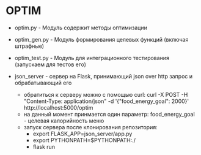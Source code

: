 # OPTIM

- optim.py - Модуль содержит методы оптимизации

- optim_gen.py - Модуль формирования целевых функций (включая штрафные)

- optim_test.py - Модуль для интеграционного тестирования (запускаем для тестов его)

- json_server - сервер на Flask, принимающий json over http запрос и обрабатывающий его
  * обратиться к серверу можно с помощью curl:
curl -X POST -H "Content-Type: application/json" -d '{"food_energy_goal": 2000}' http://localhost:5000/optim
  * на данный момент принмается один параметр: food_energy_goal - целевая калорийность меню
  * запуск сервера после клонирования репозитория:
    + export FLASK_APP=json_server/app.py
    + export PYTHONPATH=$PYTHONPATH:./
    + flask run




